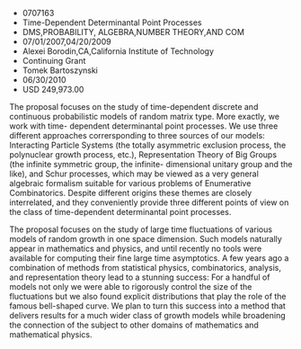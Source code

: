 
* 0707163
* Time-Dependent Determinantal Point Processes
* DMS,PROBABILITY, ALGEBRA,NUMBER THEORY,AND COM
* 07/01/2007,04/20/2009
* Alexei Borodin,CA,California Institute of Technology
* Continuing Grant
* Tomek Bartoszynski
* 06/30/2010
* USD 249,973.00

The proposal focuses on the study of time-dependent discrete and continuous
probabilistic models of random matrix type. More exactly, we work with time-
dependent determinantal point processes. We use three different approaches
corrersponding to three sources of our models: Interacting Particle Systems (the
totally asymmetric exclusion process, the polynuclear growth process, etc.),
Representation Theory of Big Groups (the infinite symmetric group, the infinite-
dimensional unitary group and the like), and Schur processes, which may be
viewed as a very general algebraic formalism suitable for various problems of
Enumerative Combinatorics. Despite different origins these themes are closely
interrelated, and they conveniently provide three different points of view on
the class of time-dependent determinantal point processes.

The proposal focuses on the study of large time fluctuations of various models
of random growth in one space dimension. Such models naturally appear in
mathematics and physics, and until recently no tools were available for
computing their fine large time asymptotics. A few years ago a combination of
methods from statistical physics, combinatorics, analysis, and representation
theory lead to a stunning success: For a handful of models not only we were able
to rigorously control the size of the fluctuations but we also found explicit
distributions that play the role of the famous bell-shaped curve. We plan to
turn this success into a method that delivers results for a much wider class of
growth models while broadening the connection of the subject to other domains of
mathematics and mathematical physics.


